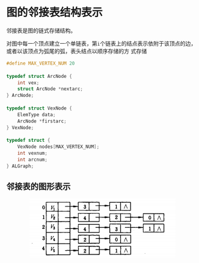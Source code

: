 # 图的邻接表结构表示

邻接表是图的链式存储结构。

对图中每一个顶点建立一个单链表，第`i`个链表上的结点表示依附于该顶点的边，或者以该顶点为弧尾的弧，表头结点以顺序存储的方
式存储

```c
#define MAX_VERTEX_NUM 20

typedef struct ArcNode {
    int vex;
    struct ArcNode *nextarc;
} ArcNode;

typedef struct VexNode {
    ElemType data;
    ArcNode *firstarc;
} VexNode;

typedef struct {
    VexNode nodes[MAX_VERTEX_NUM];
    int vexnum;
    int arcnum;
} ALGraph;

```

## 邻接表的图形表示

<div align=center>

![](/编程问题/数据结构/images/邻接表的图形表示.png)

</div>